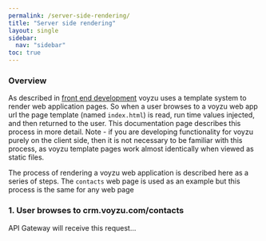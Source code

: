 ```yaml
---
permalink: /server-side-rendering/
title: "Server side rendering"
layout: single
sidebar:
  nav: "sidebar"
toc: true
---
```

### Overview

As described in [front end development](/front-end-development/) voyzu uses a template system to render web application pages.  So when a user browses to a voyzu web app url the page template (named `index.html`) is read, run time values injected, and then returned to the user.  This documentation page describes this process in more detail.  Note - if you are developing functionality for voyzu purely on the client side, then it is not necessary to be familiar with this process, as voyzu template pages work almost identically when viewed as static files.

The process of rendering a voyzu web application is described here as a series of steps.  The `contacts` web page is used as an example but this process is the same for any web page

### 1. User browses to crm.voyzu.com/contacts

API Gateway will receive this request...

